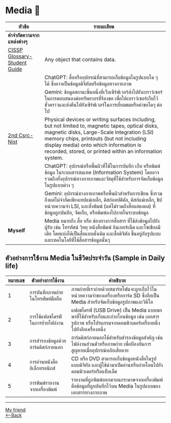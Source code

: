 # Media 📸

| **หัวข้อ** | **รายละเอียด** |
|------------|----------------|
| **คำจำกัดความจากแหล่งต่างๆ** | |
| [CISSP Glossary- Student Guide](https://www.isc2.org/certifications/cissp/cissp-student-glossary) | Any object that contains data. |
| | ChatGPT: สื่อหรืออุปกรณ์ที่สามารถเก็บข้อมูลในรูปแบบใด ๆ ได้ ซึ่งอาจเป็นข้อมูลดิจิทัลหรือข้อมูลทางกายภาพ |
| | Gemini: ข้อมูลสถานะชิ้นหนึ่งที่เว็บเซิร์ฟเวอร์ส่งไปยังเบราว์เซอร์ ในการตอบสนองต่อทรัพยากรที่ร้องขอ เพื่อให้เบราว์เซอร์เก็บไว้ชั่วคราวและส่งคืนไปยังเซิร์ฟเวอร์ในการเยี่ยมชมหรือคำขอใดๆ ต่อไป |
| [2nd Csrc-Nist](https://csrc.nist.gov/glossary/term/media) | Physical devices or writing surfaces including, but not limited to, magnetic tapes, optical disks, magnetic disks, Large-Scale Integration (LSI) memory chips, printouts (but not including display media) onto which information is recorded, stored, or printed within an information system. |
| | ChatGPT: อุปกรณ์หรือพื้นผิวที่ใช้ในการบันทึก เก็บ หรือพิมพ์ข้อมูล ในระบบสารสนเทศ (Information System) โดยอาจรวมถึงทั้งอุปกรณ์ทางกายภาพและวัสดุที่ใช้สำหรับการจัดเก็บข้อมูลในรูปแบบต่าง ๆ |
| | Gemini: อุปกรณ์ทางกายภาพหรือพื้นผิวสำหรับการเขียน ซึ่งรวมถึงแต่ไม่จำกัดเพียงเทปแม่เหล็ก, ดิสก์ออปติคัล, ดิสก์แม่เหล็ก, ชิปหน่วยความจำ LSI, และสิ่งพิมพ์ (แต่ไม่รวมถึงสื่อแสดงผล) ที่ข้อมูลถูกบันทึก, จัดเก็บ, หรือพิมพ์ลงไปภายในระบบข้อมูล |
| **Myself** | Media  หมายถึง สื่อ หรือ ช่องทางการสื่อสาร ที่ใช้ส่งข้อมูลไปยังผู้รับ เช่น โทรทัศน์ วิทยุ หนังสือพิมพ์ อินเทอร์เน็ต และโซเชียลมีเดีย โดยแบ่งได้เป็นสื่อแบบดั้งเดิม และสื่อดิจิทัล ขึ้นอยู่กับรูปแบบและเทคโนโลยีที่ใช้สื่อสารข้อมูลนั้นๆ |

## ตัวอย่างการใช้งาน Media ในชีวิตประจำวัน (Sample in Daily life)

| **หมายเลข** | **ตัวอย่างการใช้งาน** | **คำอธิบาย** |
|-------------|------------------------|--------------|
| 1 | การบันทึกภาพถ่ายในโทรศัพท์มือถือ | ภาพถ่ายที่เราถ่ายด้วยสมาร์ทโฟนจะถูกเก็บไว้ในหน่วยความจำของเครื่องหรือการ์ด SD ซึ่งถือเป็น Media สำหรับจัดเก็บข้อมูลรูปภาพและวิดีโอ |
| 2 | การใช้แฟลชไดรฟ์ในการย้ายไฟล์งาน | แฟลชไดรฟ์ (USB Drive) เป็น Media แบบพกพาที่ใช้สำหรับเก็บและถ่ายโอนข้อมูล เช่น เอกสาร รูปภาพ หรือโปรแกรมจากคอมพิวเตอร์เครื่องหนึ่งไปยังอีกเครื่องหนึ่ง |
| 3 | การสำรองข้อมูลด้วยฮาร์ดดิสก์ภายนอก | ฮาร์ดดิสก์ภายนอกใช้สำหรับสำรองข้อมูลสำคัญ เช่น ไฟล์งานส่วนตัวหรือภาพถ่าย เพื่อป้องกันการสูญหายเมื่ออุปกรณ์หลักเสียหาย |
| 4 | การอ่านหนังสืออิเล็กทรอนิกส์ | CD หรือ DVD สามารถเก็บข้อมูลหนังสือในรูปแบบดิจิทัล และผู้ใช้นำมาเปิดอ่านหรือถ่ายโอนไปยังคอมพิวเตอร์หรือแท็บเล็ต |
| 5 | การพิมพ์รายงานจากเครื่องพิมพ์ | รายงานที่ถูกพิมพ์ออกมาบนกระดาษจากเครื่องพิมพ์คือข้อมูลที่ถูกบันทึกไว้บน Media ในรูปแบบของเอกสารทางกายภาพ |

---

[My friend](https://pattaravut.github.io/media)      
[<--Back](README.md)


